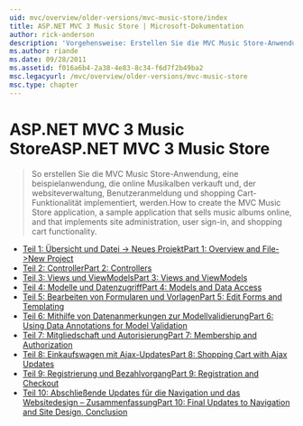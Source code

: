 ```yaml
---
uid: mvc/overview/older-versions/mvc-music-store/index
title: ASP.NET MVC 3 Music Store | Microsoft-Dokumentation
author: rick-anderson
description: 'Vorgehensweise: Erstellen Sie die MVC Music Store-Anwendung, eine beispielanwendung, die online Musikalben verkauft und websiteverwaltung Benutzeranmeldung, implementiert, eine...'
ms.author: riande
ms.date: 09/28/2011
ms.assetid: f016a6b4-2a38-4e83-8c34-f6d7f2b49ba2
msc.legacyurl: /mvc/overview/older-versions/mvc-music-store
msc.type: chapter
---
```

<a name="aspnet-mvc-3-music-store"></a><span data-ttu-id="f9a4f-103">ASP.NET MVC 3 Music Store</span><span class="sxs-lookup"><span data-stu-id="f9a4f-103">ASP.NET MVC 3 Music Store</span></span>
====================
> <span data-ttu-id="f9a4f-104">So erstellen Sie die MVC Music Store-Anwendung, eine beispielanwendung, die online Musikalben verkauft und, der websiteverwaltung, Benutzeranmeldung und shopping Cart-Funktionalität implementiert, werden.</span><span class="sxs-lookup"><span data-stu-id="f9a4f-104">How to create the MVC Music Store application, a sample application that sells music albums online, and that implements site administration, user sign-in, and shopping cart functionality.</span></span>


- [<span data-ttu-id="f9a4f-105">Teil 1: Übersicht und Datei -> Neues Projekt</span><span class="sxs-lookup"><span data-stu-id="f9a4f-105">Part 1: Overview and File->New Project</span></span>](mvc-music-store-part-1.md)
- [<span data-ttu-id="f9a4f-106">Teil 2: Controller</span><span class="sxs-lookup"><span data-stu-id="f9a4f-106">Part 2: Controllers</span></span>](mvc-music-store-part-2.md)
- [<span data-ttu-id="f9a4f-107">Teil 3: Views und ViewModels</span><span class="sxs-lookup"><span data-stu-id="f9a4f-107">Part 3: Views and ViewModels</span></span>](mvc-music-store-part-3.md)
- [<span data-ttu-id="f9a4f-108">Teil 4: Modelle und Datenzugriff</span><span class="sxs-lookup"><span data-stu-id="f9a4f-108">Part 4: Models and Data Access</span></span>](mvc-music-store-part-4.md)
- [<span data-ttu-id="f9a4f-109">Teil 5: Bearbeiten von Formularen und Vorlagen</span><span class="sxs-lookup"><span data-stu-id="f9a4f-109">Part 5: Edit Forms and Templating</span></span>](mvc-music-store-part-5.md)
- [<span data-ttu-id="f9a4f-110">Teil 6: Mithilfe von Datenanmerkungen zur Modellvalidierung</span><span class="sxs-lookup"><span data-stu-id="f9a4f-110">Part 6: Using Data Annotations for Model Validation</span></span>](mvc-music-store-part-6.md)
- [<span data-ttu-id="f9a4f-111">Teil 7: Mitgliedschaft und Autorisierung</span><span class="sxs-lookup"><span data-stu-id="f9a4f-111">Part 7: Membership and Authorization</span></span>](mvc-music-store-part-7.md)
- [<span data-ttu-id="f9a4f-112">Teil 8: Einkaufswagen mit Ajax-Updates</span><span class="sxs-lookup"><span data-stu-id="f9a4f-112">Part 8: Shopping Cart with Ajax Updates</span></span>](mvc-music-store-part-8.md)
- [<span data-ttu-id="f9a4f-113">Teil 9: Registrierung und Bezahlvorgang</span><span class="sxs-lookup"><span data-stu-id="f9a4f-113">Part 9: Registration and Checkout</span></span>](mvc-music-store-part-9.md)
- [<span data-ttu-id="f9a4f-114">Teil 10: Abschließende Updates für die Navigation und das Websitedesign – Zusammenfassung</span><span class="sxs-lookup"><span data-stu-id="f9a4f-114">Part 10: Final Updates to Navigation and Site Design, Conclusion</span></span>](mvc-music-store-part-10.md)
